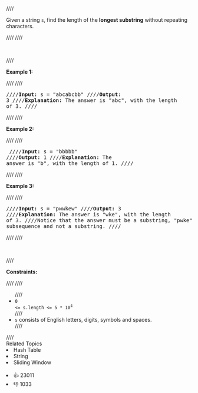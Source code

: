 ////<p>Given a string <code>s</code>, find the length of the <strong>longest substring</strong> without repeating characters.</p>
////
////<p>&nbsp;</p>
////<p><strong>Example 1:</strong></p>
////
////<pre>
////<strong>Input:</strong> s = &quot;abcabcbb&quot;
////<strong>Output:</strong> 3
////<strong>Explanation:</strong> The answer is &quot;abc&quot;, with the length of 3.
////</pre>
////
////<p><strong>Example 2:</strong></p>
////
////<pre>
////<strong>Input:</strong> s = &quot;bbbbb&quot;
////<strong>Output:</strong> 1
////<strong>Explanation:</strong> The answer is &quot;b&quot;, with the length of 1.
////</pre>
////
////<p><strong>Example 3:</strong></p>
////
////<pre>
////<strong>Input:</strong> s = &quot;pwwkew&quot;
////<strong>Output:</strong> 3
////<strong>Explanation:</strong> The answer is &quot;wke&quot;, with the length of 3.
////Notice that the answer must be a substring, &quot;pwke&quot; is a subsequence and not a substring.
////</pre>
////
////<p>&nbsp;</p>
////<p><strong>Constraints:</strong></p>
////
////<ul>
////	<li><code>0 &lt;= s.length &lt;= 5 * 10<sup>4</sup></code></li>
////	<li><code>s</code> consists of English letters, digits, symbols and spaces.</li>
////</ul>
////<div><div>Related Topics</div><div><li>Hash Table</li><li>String</li><li>Sliding Window</li></div></div><br><div><li>👍 23011</li><li>👎 1033</li></div>